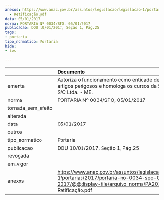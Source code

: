 ```yaml
---
anexos: https://www.anac.gov.br/assuntos/legislacao/legislacao-1/portarias/2017/portaria-no-0034-spo-05-01-2017/@@display-file/arquivo_norma/PA2017-0034
  - Retificação.pdf
data: 05/01/2017
norma: PORTARIA Nº 0034/SPO, 05/01/2017
publicacao: DOU 10/01/2017, Seção 1, Pág.25
tags:
- portaria
tipo_normatico: Portaria
hide: 
- toc 
 
---
```


|                    | Documento                                                                                                                                                          |
|:-------------------|:-------------------------------------------------------------------------------------------------------------------------------------------------------------------|
| ementa             | Autoriza o funcionamento como entidade de ensino de artigos perigosos e homologa os cursos da S.A.S Arantes S/C Ltda. - ME.                                        |
| norma              | PORTARIA Nº 0034/SPO, 05/01/2017                                                                                                                                   |
| tornada_sem_efeito |                                                                                                                                                                    |
| alterada           |                                                                                                                                                                    |
| data               | 05/01/2017                                                                                                                                                         |
| outros             |                                                                                                                                                                    |
| tipo_normatico     | Portaria                                                                                                                                                           |
| publicacao         | DOU 10/01/2017, Seção 1, Pág.25                                                                                                                                    |
| revogada           |                                                                                                                                                                    |
| em_vigor           |                                                                                                                                                                    |
| anexos             | https://www.anac.gov.br/assuntos/legislacao/legislacao-1/portarias/2017/portaria-no-0034-spo-05-01-2017/@@display-file/arquivo_norma/PA2017-0034 - Retificação.pdf |